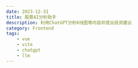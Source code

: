 ```yaml
---
date: 2023-12-31
title: 股票AI分析助手
description: 利用ChatGPT分析K线图等内容并提出投资建议
category: Frontend
tags:
    - vue
    - vite
    - chatgpt
    - llm
---
```


<VideoPlayer youtubeId="rC4neHCAZUI" />
